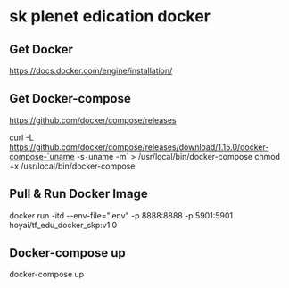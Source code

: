 
# sk plenet edication docker

## Get Docker
https://docs.docker.com/engine/installation/

## Get Docker-compose
https://github.com/docker/compose/releases

curl -L https://github.com/docker/compose/releases/download/1.15.0/docker-compose-`uname -s`-`uname -m` > /usr/local/bin/docker-compose
chmod +x /usr/local/bin/docker-compose


## Pull & Run Docker Image
docker run -itd --env-file=".env" -p 8888:8888 -p 5901:5901 hoyai/tf_edu_docker_skp:v1.0

## Docker-compose up
docker-compose up
